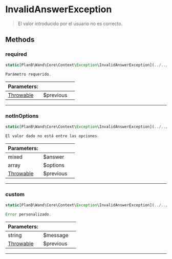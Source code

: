 
                                                                                                                                            
    
# InvalidAnswerException


> El valor introducido por el usuario no es correcto.
>
> 








## Methods

### required
``` php
static[PlanB\Wand\Core\Context\Exception\InvalidAnswerException](../../../../../PlanB/Wand/Core/Context/Exception/InvalidAnswerException.md) required ([Throwable](../../../../../Throwable.md) $previous = null)

Parámetro requerido.

```

|Parameters: | | |
| --- | --- | --- |
|[Throwable](../../../../../Throwable.md) |$previous |  |

---


### notInOptions
``` php
static[PlanB\Wand\Core\Context\Exception\InvalidAnswerException](../../../../../PlanB/Wand/Core/Context/Exception/InvalidAnswerException.md) notInOptions (mixed $answer, array $options, [Throwable](../../../../../Throwable.md) $previous = null)

El valor dado no está entre las opciones.

```

|Parameters: | | |
| --- | --- | --- |
|mixed |$answer |  |
|array |$options |  |
|[Throwable](../../../../../Throwable.md) |$previous |  |

---


### custom
``` php
static[PlanB\Wand\Core\Context\Exception\InvalidAnswerException](../../../../../PlanB/Wand/Core/Context/Exception/InvalidAnswerException.md) custom (string $message, [Throwable](../../../../../Throwable.md) $previous = null)

Error personalizado.

```

|Parameters: | | |
| --- | --- | --- |
|string |$message |  |
|[Throwable](../../../../../Throwable.md) |$previous |  |

---


                                                                                                                                                                                                                                                                                                                                                                                                            
    
                                                                                                                                                                                                                                                                             
                